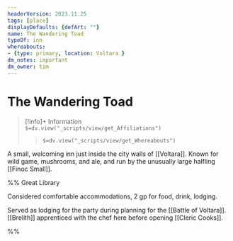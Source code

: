 ```yaml
---
headerVersion: 2023.11.25
tags: [place]
displayDefaults: {defArt: ""}
name: The Wandering Toad
typeOf: inn
whereabouts: 
- {type: primary, location: Voltara }
dm_notes: important
dm_owner: tim
---
```

# The Wandering Toad
>[!info]+ Information  
> `$=dv.view("_scripts/view/get_Affiliations")`  
>> `$=dv.view("_scripts/view/get_Whereabouts")`

A small, welcoming inn just inside the city walls of [[Voltara]]. Known for wild game, mushrooms, and ale, and run by the unusually large halfling [[Finoc Small]]. 


%% Great Library

 Considered comfortable accommodations, 2 gp for food, drink, lodging.

Served as lodging for the party during planning for the [[Battle of Voltara]]. [[Brelith]] apprenticed with the chef here before opening [[Cleric Cooks]].

%%